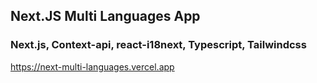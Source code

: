 ## Next.JS Multi Languages App

### Next.js, Context-api, react-i18next, Typescript, Tailwindcss

https://next-multi-languages.vercel.app
